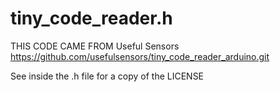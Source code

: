 # tiny_code_reader.h

THIS CODE CAME FROM Useful Sensors https://github.com/usefulsensors/tiny_code_reader_arduino.git

See inside the .h file for a copy of the LICENSE
